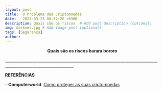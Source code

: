 ```yaml
---
layout: post
title:  O Problema das Criptomoedas
date:   2021-03-25 08:32:20 +0300
description: Quais são os riscos  # Add post description (optional)
img: darknet.jpg # Add image post (optional)
tags: [Segurança]
author:
---
```

<center><strong>Quais são os riscos barara bororo</strong></center> 






<p>_________________________________________________________________________________________________________________</p>
<p><b>REFERÊNCIAS</b></p>
<p>- <b>Computerworld</b>: <a href="https://www.computerworld.com.pt/2021/03/15/como-proteger-as-suas-criptomoedas/">Como proteger as suas criptomoedas</a><br>
 

 
